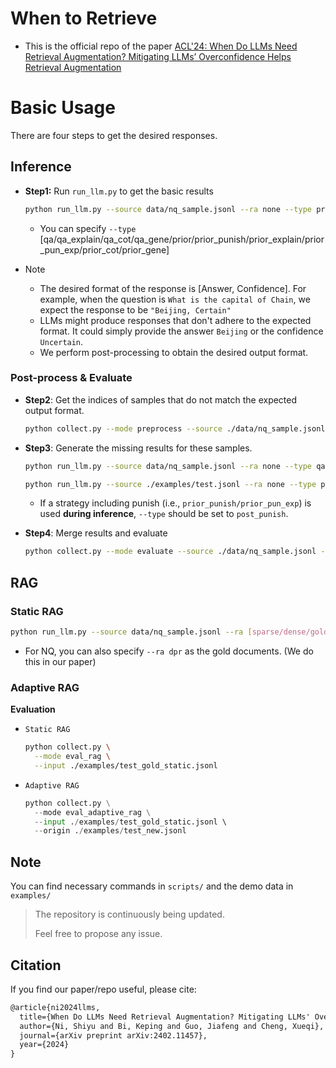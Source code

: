 # When to Retrieve

- This is the official repo of the paper [ACL'24: When Do LLMs Need Retrieval Augmentation? Mitigating LLMs’ Overconfidence Helps Retrieval Augmentation](https://arxiv.org/pdf/2402.11457.pdf)

# Basic Usage

There are four steps to get the desired responses.

## Inference

- **Step1:** Run `run_llm.py` to get the basic results

  ```sh
  python run_llm.py --source data/nq_sample.jsonl --ra none --type prior --outfile ./examples/test.jsonl --model chatgpt
  ```

  - You can specify `--type `[qa/qa_explain/qa_cot/qa_gene/prior/prior_punish/prior_explain/prior_pun_exp/prior_cot/prior_gene]

- Note
  - The desired format of the response is [Answer, Confidence]. For example, when the question is `What is the capital of Chain`, we expect the response to be `"Beijing, Certain"`
  - LLMs might produce responses that don't adhere to the expected format. It could simply provide the answer `Beijing` or the confidence `Uncertain`.
  - We perform post-processing to obtain the desired output format.

### Post-process & Evaluate

- **Step2**: Get the indices of samples that do not match the expected output format.

  ```sh
  python collect.py --mode preprocess --source ./data/nq_sample.jsonl --input ./examples/test.jsonl --output ./examples/test_new.jsonl --confidence ./examples/confidence.jsonl --answer ./examples/answer.jsonl --model chatgpt
  ```

- **Step3**: Generate the missing results for these samples.

  ```sh
  python run_llm.py --source data/nq_sample.jsonl --ra none --type qa --outfile ./examples/post_answer.jsonl --idx ./examples/answer.jsonl --model chatgpt
  
  python run_llm.py --source ./examples/test.jsonl --ra none --type post --outfile ./examples/post_confidence.jsonl --idx ./examples/confidence.jsonl --model chatgpt
  ```

  - If a strategy including punish (i.e., `prior_punish/prior_pun_exp`) is used **during inference**, `--type` should be set to `post_punish`.

- **Step4**: Merge results and evaluate

  ```sh
  python collect.py --mode evaluate --source ./data/nq_sample.jsonl --input ./examples/test.jsonl --output ./examples/test_new.jsonl --confidence ./examples/post_confidence.jsonl --answer ./examples/post_answer.jsonl
  ```

## RAG

### Static RAG

```sh
python run_llm.py --source data/nq_sample.jsonl --ra [sparse/dense/gold] --type qa --outfile ./examples/test_gold_static.jsonl --model chatgpt
```

- For NQ, you can also specify `--ra dpr` as the gold documents. (We do this in our paper)

### Adaptive RAG

**Evaluation**

- `Static RAG`

  ```bash
  python collect.py \
  	--mode eval_rag \
  	--input ./examples/test_gold_static.jsonl
  ```

- `Adaptive RAG`

  ```python
  python collect.py \
  	--mode eval_adaptive_rag \
  	--input ./examples/test_gold_static.jsonl \ 
  	--origin ./examples/test_new.jsonl 
  ```

## Note

You can find necessary commands in `scripts/` and the demo data in `examples/`

> The repository is continuously being updated.
>
> Feel free to propose any issue.

## Citation

If you find our paper/repo useful, please cite:

```latex
@article{ni2024llms,
  title={When Do LLMs Need Retrieval Augmentation? Mitigating LLMs' Overconfidence Helps Retrieval Augmentation},
  author={Ni, Shiyu and Bi, Keping and Guo, Jiafeng and Cheng, Xueqi},
  journal={arXiv preprint arXiv:2402.11457},
  year={2024}
}
```

